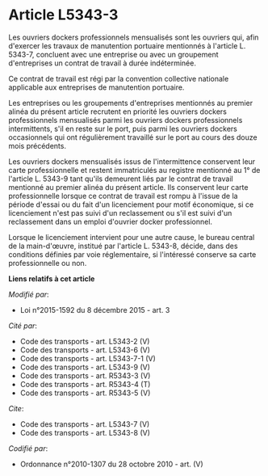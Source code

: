 # Article L5343-3

Les ouvriers dockers professionnels mensualisés sont les ouvriers qui, afin d'exercer les travaux de manutention portuaire
mentionnés à l'article L. 5343-7, concluent avec une entreprise ou avec un groupement d'entreprises un contrat de travail à
durée indéterminée. 

Ce contrat de travail est régi par la convention collective nationale applicable aux entreprises de manutention portuaire. 

Les entreprises ou les groupements d'entreprises mentionnés au premier alinéa du présent article recrutent en priorité les
ouvriers dockers professionnels mensualisés parmi les ouvriers dockers professionnels intermittents, s'il en reste sur le
port, puis parmi les ouvriers dockers occasionnels qui ont régulièrement travaillé sur le port au cours des douze mois
précédents. 

Les ouvriers dockers mensualisés issus de l'intermittence conservent leur carte professionnelle et restent immatriculés au
registre mentionné au 1° de l'article L. 5343-9 tant qu'ils demeurent liés par le contrat de travail mentionné au premier
alinéa du présent article. Ils conservent leur carte professionnelle lorsque ce contrat de travail est rompu à l'issue de la
période d'essai ou du fait d'un licenciement pour motif économique, si ce licenciement n'est pas suivi d'un reclassement ou
s'il est suivi d'un reclassement dans un emploi d'ouvrier docker professionnel. 

Lorsque le licenciement intervient pour une autre cause, le bureau central de la main-d'œuvre, institué par l'article L.
5343-8, décide, dans des conditions définies par voie réglementaire, si l'intéressé conserve sa carte professionnelle ou non.

**Liens relatifs à cet article**

_Modifié par_:

  - Loi n°2015-1592 du 8 décembre 2015 - art. 3

_Cité par_:

  - Code des transports - art. L5343-2 (V)
  - Code des transports - art. L5343-6 (V)
  - Code des transports - art. L5343-7-1 (V)
  - Code des transports - art. L5343-9 (V)
  - Code des transports - art. R5343-3 (V)
  - Code des transports - art. R5343-4 (T)
  - Code des transports - art. R5343-5 (V)

_Cite_:

  - Code des transports - art. L5343-7 (V)
  - Code des transports - art. L5343-8 (V)

_Codifié par_:

  - Ordonnance n°2010-1307 du 28 octobre 2010 - art. (V)
